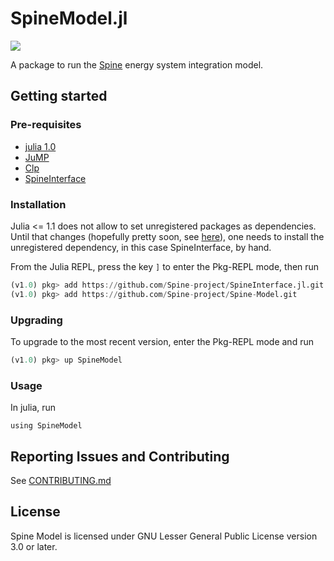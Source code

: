 # SpineModel.jl

[![](https://img.shields.io/badge/docs-stable-blue.svg)](https://spine-project.github.io/Spine-Model/latest/index.html)

A package to run the [Spine](http://www.spine-model.org/) energy system integration model.

## Getting started

### Pre-requisites

- [julia 1.0](https://julialang.org/)
- [JuMP](https://github.com/JuliaOpt/JuMP.jl)
- [Clp](https://github.com/JuliaOpt/Clp.jl)
- [SpineInterface](https://github.com/Spine-project/SpineInterface.jl)

### Installation

Julia <= 1.1 does not allow to set unregistered packages as dependencies. Until that changes (hopefully pretty soon, see [here](https://github.com/JuliaLang/Pkg.jl/pull/1088)), one needs to install the unregistered dependency, in this case SpineInterface, by hand.

From the Julia REPL, press the key `]` to enter the Pkg-REPL mode, then run

```julia
(v1.0) pkg> add https://github.com/Spine-project/SpineInterface.jl.git
(v1.0) pkg> add https://github.com/Spine-project/Spine-Model.git
```

### Upgrading

To upgrade to the most recent version, enter the Pkg-REPL mode and run

```julia
(v1.0) pkg> up SpineModel
```

### Usage

In julia, run

```
using SpineModel
```

## Reporting Issues and Contributing

See [CONTRIBUTING.md](CONTRIBUTING.md)

## License

Spine Model is licensed under GNU Lesser General Public License version 3.0 or later.
